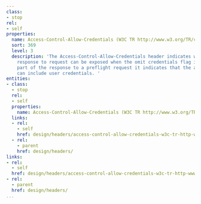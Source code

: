 ```yaml
---
class:
- stop
rel:
- self
properties:
  name: Access-Control-Allow-Credentials (W3C TR http://www.w3.org/TR/cors)
  sort: 369
  level: 3
  description: 'The Access-Control-Allow-Credentials header indicates whether the
    response to request can be exposed when the omit credentials flag is unset. When
    part of the response to a preflight request it indicates that the actual request
    can include user credentials. '
entities:
- class:
  - stop
  rel:
  - self
  properties:
    name: Access-Control-Allow-Credentials (W3C TR http://www.w3.org/TR/cors)
  links:
  - rel:
    - self
    href: design/headers/access-control-allow-credentials-w3c-tr-http-www.w3.org-tr-cors.md
  - rel:
    - parent
    href: design/headers/
links:
- rel:
  - self
  href: design/headers/access-control-allow-credentials-w3c-tr-http-www.w3.org-tr-cors.md
- rel:
  - parent
  href: design/headers/
...
```

